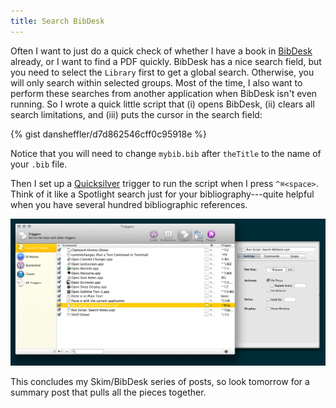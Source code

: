 ```yaml
---
title: Search BibDesk
---
```


Often I want to just do a quick check of whether I have a book in [BibDesk] already, or I want to find a PDF quickly.  BibDesk has a nice search field, but you need to select the `Library` first to get a global search.  Otherwise, you will only search within selected groups.  Most of the time, I also want to perform these searches from another application when BibDesk isn't even running.  So I wrote a quick little script that (i) opens BibDesk, (ii) clears all search limitations, and (iii) puts the cursor in the search field:


{% gist dansheffler/d7d862546cff0c95918e %}

Notice that you will need to change `mybib.bib` after `theTitle` to the name of your `.bib` file.

Then I set up a [Quicksilver] trigger to run the script when I press `^⌘<space>`.  Think of it like a Spotlight search just for your bibliography---quite helpful when you have several hundred bibliographic references.

![Quicksilver Trigger for Searching BibDesk](/images/Screen2014-07-121.png)

This concludes my Skim/BibDesk series of posts, so look tomorrow for a summary post that pulls all the pieces together.


[Quicksilver]: http://qsapp.com
[BibDesk]: http://bibdesk.sourceforge.net
